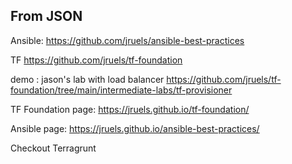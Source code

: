 ## From JSON

Ansible: https://github.com/jruels/ansible-best-practices 

TF https://github.com/jruels/tf-foundation 

demo : jason's lab with load balancer
https://github.com/jruels/tf-foundation/tree/main/intermediate-labs/tf-provisioner

TF Foundation page: https://jruels.github.io/tf-foundation/ 

Ansible page: https://jruels.github.io/ansible-best-practices/ 


Checkout Terragrunt

